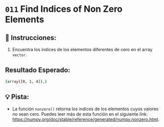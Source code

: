 # `011` Find Indices of Non Zero Elements

## 📝 Instrucciones:

1. Encuentra los indices de los elementos diferentes de cero en el array `vector`.

## Resultado Esperado:

```bash
(array([0, 1, 4]),)
```

## 💡 Pista:

+ La función `nonzero()` retorna los indices de los elementos cuyos valores no sean cero. Puedes leer más de esta función en el siguiente link: https://numpy.org/doc/stable/reference/generated/numpy.nonzero.html.